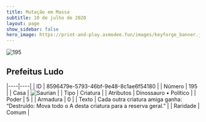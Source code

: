 ```yaml
---
title: Mutação em Massa
subtitle: 10 de julho de 2020
layout: page
show_sidebar: false
hero_image: https://print-and-play.asmodee.fun/images/keyforge_banner.jpg
---
```


![195](https://cdn.keyforgegame.com/media/card_front/pt/479_195_JXX4492H2M3J_pt.png)

## Prefeitus Ludo

|----|----|
| ID | 8596479e-5793-46bf-9e48-8c1ae6f54180 |
| Número | 195 |
| Casa | ![Saurian](https://archonarcana.com/images/thumb/9/9e/Saurian_P.png/22px-Saurian_P.png "Sauro") |
| Tipo | Criatura |
| Atributos | Dinossauro • Político |
| Poder | 5 |
| Armadura | 0 |
| Texto | Cada outra criatura amiga ganha: “Destruído: Mova todo o A desta criatura para a reserva geral.” |
| Raridade | Comum |
